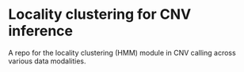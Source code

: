 # Locality clustering for CNV inference
A repo for the locality clustering (HMM) module in CNV calling across various data modalities.
